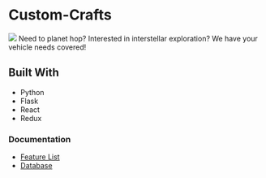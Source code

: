 # Custom-Crafts

![](/documentation/Images/paws-and-claws-screenshot.jpeg)
Need to planet hop? Interested in interstellar exploration? We have your vehicle needs covered!

## Built With

- Python
- Flask
- React
- Redux

### Documentation

- [Feature List](/documentation/featureList.md)
- [Database](/documentation/database.md)
